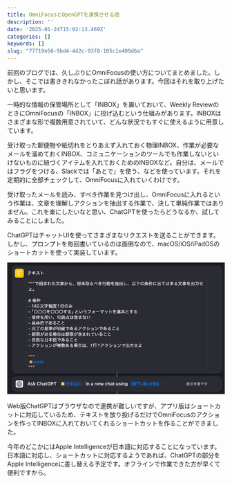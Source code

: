 ```yaml
---
title: OmniFocusとOpenGPTを連携させる話
description: ''
date: '2025-01-24T15:02:13.469Z'
categories: []
keywords: []
slug: "77719e56-9bd4-4d2c-93f8-105c1e409d6a"
---
```

前回のブログでは、久しぶりにOmniFocusの使い方についてまとめました。しかし、そこでは書ききれなかったこぼれ話があります。今回はそれを取り上げたいと思います。

一時的な情報の保管場所として「INBOX」を置いておいて、Weekly ReviewのときにOmniFocusの「INBOX」に投げ込むという仕組みがあります。INBOXはさまざまな形で複数用意されていて、どんな状況でもすぐに使えるように用意しています。

受け取った郵便物や紙切れをとりあえず入れておく物理INBOX、作業が必要なメールを溜めておくINBOX、コミュニケーションのツールでも作業しないといけないものに紐づくアイテムを入れておくためのINBOXなど。自分は、メールではフラグをつける、Slackでは「あとで」を使う、などを使っています。それを定期的に全部チェックして、OmniFocusに入れていくわけです。

受け取ったメールを読み、すべき作業を見つけ出し、OmniFocusに入れるという作業は、文章を理解しアクションを抽出する作業で、決して単純作業ではありません。これを楽にしたいなと思い、ChatGPTを使ったらどうなるか、試してみることにしました。

ChatGPTはチャットUIを使ってさまざまなリクエストを送ることができます。しかし、プロンプトを毎回書いているのは面倒なので、macOS/iOS/iPadOSのショートカットを使って実装しています。

![](1__e6ZPSMGgcvpmSFx813cT4w.png)

Web版ChatGPTはブラウザなので連携が難しいですが、アプリ版はショートカットに対応しているため、テキストを放り投げるだけでOmniFocusのアクションを作ってINBOXに入れておいてくれるショートカットを作ることができました。

今年のどこかにはApple Intelligenceが日本語に対応することになっています。日本語に対応し、ショートカットに対応するようであれば、ChatGPTの部分をApple Intelligenceに差し替える予定です。オフラインで作業できた方が早くて便利ですから。